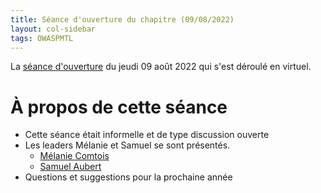 ```yaml
---
title: Séance d'ouverture du chapitre (09/08/2022)
layout: col-sidebar
tags: OWASPMTL
---
```


La [séance d'ouverture](https://www.eventbrite.com/e/owasp-mtl-seance-douverture-tickets-385239119577?utm-campaign=social&utm-content=attendeeshare&utm-medium=discovery&utm-term=listing&utm-source=cp&aff=escb) du jeudi 09 août 2022 qui s'est déroulé en virtuel.

# À propos de cette séance

 - Cette séance était informelle et de type discussion ouverte
 - Les leaders Mélanie et Samuel se sont présentés.
    - [Mélanie Comtois](mailto:melanie.comtois@owasp.org)
    - [Samuel Aubert](mailto:samuel.aubert@owasp.org)
 - Questions et suggestions pour la prochaine année


